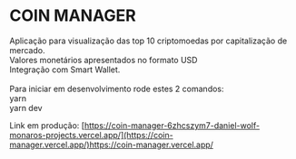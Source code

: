 # COIN MANAGER

Aplicação para visualização das top 10 criptomoedas por capitalização de mercado. <br>
Valores monetários apresentados no formato USD <br>
Integração com Smart Wallet. <br>
<br>
Para iniciar em desenvolvimento rode estes 2 comandos:<br>
yarn<br>
yarn dev<br>

Link em produção: [https://coin-manager-6zhcszym7-daniel-wolf-monaros-projects.vercel.app/](https://coin-manager.vercel.app/)https://coin-manager.vercel.app/
